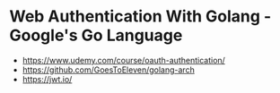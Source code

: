 # Web Authentication With Golang - Google's Go Language
- https://www.udemy.com/course/oauth-authentication/
- https://github.com/GoesToEleven/golang-arch
- https://jwt.io/
